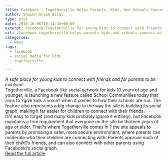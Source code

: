```yaml
---
title: Facebook – Togetherville Helps Parents, Kids, And Schools Connect With New ?Communities? Feature
author: Shaikh Aryan Bilal
type: post
date: 2010-10-06T19:14:43+00:00
excerpt: Facebook Togetherville for young kids to connect with friends and parents.
url: /facebook-togetherville-helps-parents-kids-and-schools-connect-with-new-communities-feature/
categories:
  - News
tags:
  - facebook
  - social media for kids
  - togetherville

---
```

_A safe place for young kids to connect with friends and for parents to be involved:_  
Togetherville, a Facebook-like social network for kids 10 years of age and younger, is launching a new feature called School Communities today that aims to ?give kids a voice? when it comes to how their schools are run. The feature also represents a big change to the way the site is building its social graph, making it far easier for children to connect with their friends.  
It?s easy to forget (and many kids probably ignore it entirely), but Facebook maintains a firm requirement that everyone on the site be thirteen years of age or older. That?s where Togetherville comes in ? the site appeals to parents by promising a safer, more secure environment, where parents can moderate who their children are connecting with. Parents approve each of their child?s friends, and can also connect with other parents using Facebook?s social graph.  
<a href="http://techcrunch.com/2010/10/01/togetherville-helps-parents-kids-and-schools-connect-with-new-communities-feature/?utm_source=feedburner&utm_medium=feed&utm_campaign=Feed:+Techcrunch+(TechCrunch)" target="_blank" rel="noopener">Read the full article</a>